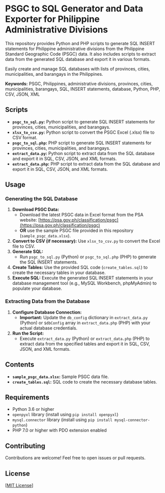 # PSGC to SQL Generator and Data Exporter for Philippine Administrative Divisions

This repository provides Python and PHP scripts to generate SQL INSERT statements for Philippine administrative divisions from the Philippine Standard Geographic Code (PSGC) data. It also includes scripts to extract data from the generated SQL database and export it in various formats.

Easily create and manage SQL databases with lists of provinces, cities, municipalities, and barangays in the Philippines.

**Keywords:** PSGC, Philippines, administrative divisions, provinces, cities, municipalities, barangays, SQL, INSERT statements, database, Python, PHP, CSV, JSON, XML

## Scripts

*   **`psgc_to_sql.py`:** Python script to generate SQL INSERT statements for provinces, cities, municipalities, and barangays.
*   **`xlsx_to_csv.py`:** Python script to convert the PSGC Excel (.xlsx) file to CSV format.
*   **`psgc_to_sql.php`:** PHP script to generate SQL INSERT statements for provinces, cities, municipalities, and barangays.
*   **`extract_data.py`:** Python script to extract data from the SQL database and export it in SQL, CSV, JSON, and XML formats.
*   **`extract_data.php`:** PHP script to extract data from the SQL database and export it in SQL, CSV, JSON, and XML formats.

## Usage

### Generating the SQL Database

1.  **Download PSGC Data:**
    * Download the latest PSGC data in Excel format from the PSA website: [https://psa.gov.ph/classification/psgc](https://psa.gov.ph/classification/psgc)
    * **OR** use the sample PSGC file provided in this repository (`sample_psgc_data.xlsx`).
2.  **Convert to CSV (if necessary):** Use `xlsx_to_csv.py` to convert the Excel file to CSV.
3.  **Generate SQL:**
    * Run `psgc_to_sql.py` (Python) or `psgc_to_sql.php` (PHP) to generate the SQL INSERT statements.
4.  **Create Tables:** Use the provided SQL code (`create_tables.sql`) to create the necessary tables in your database.
5.  **Execute SQL:** Execute the generated SQL INSERT statements in your database management tool (e.g., MySQL Workbench, phpMyAdmin) to populate your database.

### Extracting Data from the Database

1.  **Configure Database Connection:** 
    * **Important:** Update the `db_config` dictionary in `extract_data.py` (Python) or `$dbConfig` array in `extract_data.php` (PHP) with your actual database credentials.
2.  **Run the Script:** 
    * Execute `extract_data.py` (Python) or `extract_data.php` (PHP) to extract data from the specified tables and export it in SQL, CSV, JSON, and XML formats.

## Contents

*   **`sample_psgc_data.xlsx`:** Sample PSGC data file.
*   **`create_tables.sql`:** SQL code to create the necessary database tables.

## Requirements

*   Python 3.6 or higher
*   `openpyxl` library (install using `pip install openpyxl`)
*   `mysql.connector` library (install using `pip install mysql-connector-python`)
*   PHP 7.0 or higher with PDO extension enabled

## Contributing

Contributions are welcome! Feel free to open issues or pull requests.

## License

[[MIT License](https://github.com/tildemark/psgc2sql?tab=MIT-1-ov-file)]
